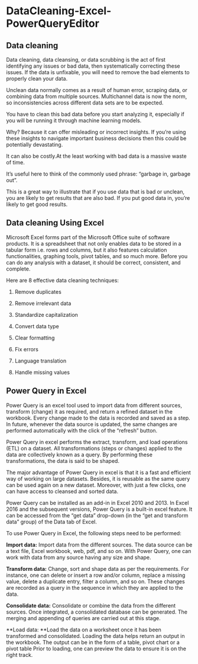 # DataCleaning-Excel-PowerQueryEditor

## Data cleaning

Data cleaning, data cleansing, or data scrubbing is the act of first identifying any issues or bad data, then systematically correcting these issues. If the data is unfixable, you will need to remove the bad elements to properly clean your data. 

Unclean data normally comes as a result of human error, scraping data, or combining data from multiple sources. Multichannel data is now the norm, so inconsistencies across different data sets are to be expected. 

You have to clean this bad data before you start analyzing it, especially if you will be running it through machine learning models. 

Why? Because it can offer misleading or incorrect insights. If you’re using these insights to navigate important business decisions then this could be potentially devastating.

It can also be costly.At the least working with bad data is a massive waste of time. 

It’s useful here to think of the commonly used phrase: “garbage in, garbage out”. 

This is a great way to illustrate that if you use data that is bad or unclean, you are likely to get results that are also bad. If you put good data in, you’re likely to get good results. 

## Data cleaning Using Excel

Microsoft Excel forms part of the Microsoft Office suite of software products. It is a spreadsheet that not only enables data to be stored in a tabular form i.e. rows and columns, but it also features calculation functionalities, graphing tools, pivot tables, and so much more. Before you can do any analysis with a dataset, it should be correct, consistent, and complete. 

Here are 8 effective data cleaning techniques:

1. Remove duplicates
   
2. Remove irrelevant data
   
3. Standardize capitalization
   
4. Convert data type
   
5. Clear formatting
    
6. Fix errors
    
7. Language translation
    
8. Handle missing values


## Power Query in Excel

Power Query is an excel tool used to import data from different sources, transform (change) it as required, and return a refined dataset in the workbook. Every change made to the data is recorded and saved as a step. In future, whenever the data source is updated, the same changes are performed automatically with the click of the “refresh” button.

Power Query in excel performs the extract, transform, and load operations (ETL) on a dataset. All transformations (steps or changes) applied to the data are collectively known as a query. By performing these transformations, the data is said to be shaped.

The major advantage of Power Query in excel is that it is a fast and efficient way of working on large datasets. Besides, it is reusable as the same query can be used again on a new dataset. Moreover, with just a few clicks, one can have access to cleansed and sorted data.

Power Query can be installed as an add-in in Excel
 2010 and 2013. In Excel 2016 and the subsequent versions, Power Query is a built-in excel feature. It can be accessed from the “get data” drop-down (in the “get and transform data” group) of the Data tab of Excel.

To use Power Query in Excel, the following steps need to be performed:

   **Import data:** Import data from the different sources. The data source can be a text file, Excel workbook, web, pdf, and so on. With Power Query, one can work with data from any source having any size and shape.
   
   **Transform data:** Change, sort and shape data as per the requirements. For instance, one can delete or insert a row and/or column, replace a missing value, delete a duplicate entry, filter a column, and so on. These changes are recorded as a query in the sequence in which they are applied to the data.
   
   **Consolidate data:** Consolidate or combine the data from the different sources. Once integrated, a consolidated database can be generated. The merging and appending of queries are carried out at this stage.
   
   **Load data: **Load the data on a worksheet once it has been transformed and consolidated. Loading the data helps return an output in the workbook. The output can be in the form of a table, pivot chart or a pivot table Prior to loading, one can preview the data to ensure it is on the right track.


